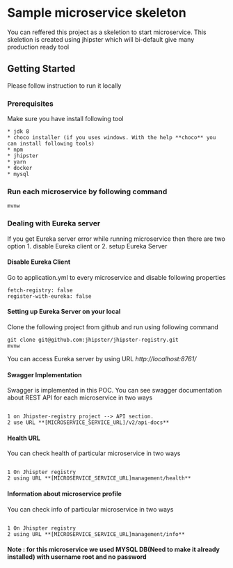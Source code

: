 # Sample microservice skeleton

You can reffered this project as a skeletion to start microservice. This skeletion is created using jhipster which will bi-default give many production ready tool

## Getting Started

Please follow instruction to run it locally

### Prerequisites

Make sure you have install following tool

```
* jdk 8
* choco installer (if you uses windows. With the help **choco** you can install following tools)
* npm
* jhipster
* yarn
* docker
* mysql
```

### Run each microservice by following command


```
mvnw
```

### Dealing with Eureka server

If you get Eureka server error while running microservice then there are two option 1. disable Eureka client or 2. setup Eureka Server

#### Disable Eureka Client

Go to application.yml to every microservice and disable following properties


```
fetch-registry: false
register-with-eureka: false
```

#### Setting up Eureka Server on your local

Clone the following project from github and run using following command

```
git clone git@github.com:jhipster/jhipster-registry.git
mvnw
```

You can access Eureka server by using URL *http://localhost:8761/*

#### Swagger Implementation
Swagger is implemented in this POC. You can see swagger documentation about REST API for each microservice in two ways

```

1 on Jhipster-registry project --> API section.
2 use URL **[MICROSERVICE_SERVICE_URL]/v2/api-docs**

```


#### Health URL
You can check health of particular microservice in two ways

```

1 On Jhispter registry
2 using URL **[MICROSERVICE_SERVICE_URL]management/health**

```

#### Information about microservice profile
You can check info of particular microservice in two ways

```

1 On Jhispter registry
2 using URL **[MICROSERVICE_SERVICE_URL]management/info**

```

#### Note : for this microservice we used MYSQL DB(Need to make it already installed) with username root and no password

